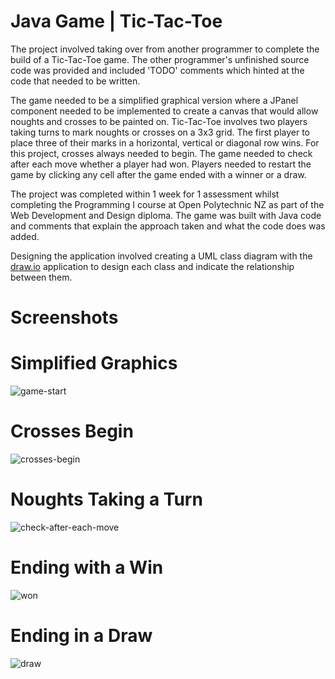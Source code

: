 # Java Game | Tic-Tac-Toe
The project involved taking over from another programmer to complete the build of a Tic-Tac-Toe game. The other programmer's unfinished source code was provided and included 'TODO' comments which hinted at the code that needed to be written.

The game needed to be a simplified graphical version where a JPanel component needed to be implemented to create a canvas that would allow noughts and crosses to be painted on. Tic-Tac-Toe involves two players taking turns to mark noughts or crosses on a 3x3 grid. The first player to place three of their marks in a horizontal, vertical or diagonal row wins. For this project, crosses always needed to begin. The game needed to check after each move whether a player had won. Players needed to restart the game by clicking any cell after the game ended with a winner or a draw.

The project was completed within 1 week for 1 assessment whilst completing the Programming I course at Open Polytechnic NZ as part of the Web Development and Design diploma. The game was built with Java code and comments that explain the approach taken and what the code does was added.

Designing the application involved creating a UML class diagram with the <a href="https://app.diagrams.net/" target="_blank" title="View the diagrams.net application">draw.io</a> application to design each class and indicate the relationship between them.

# Screenshots
# Simplified Graphics
![game-start](https://github.com/TanyabYC/tic-tac-toe-game/assets/129232229/b459f86a-cc2f-4f42-ba37-79cfe0d8fe46)

# Crosses Begin
![crosses-begin](https://github.com/TanyabYC/tic-tac-toe-game/assets/129232229/2d8ec2f0-4b5f-4865-998b-ac501b9b7356)

# Noughts Taking a Turn
![check-after-each-move](https://github.com/TanyabYC/tic-tac-toe-game/assets/129232229/b93821e1-1f9e-4e53-b81a-28a770fd008f)

# Ending with a Win
![won](https://github.com/TanyabYC/tic-tac-toe-game/assets/129232229/f2e59423-ed0b-44d7-be82-4e6db25f32eb)

# Ending in a Draw
![draw](https://github.com/TanyabYC/tic-tac-toe-game/assets/129232229/7e246868-61b6-4134-bf00-8daebdd2a52b)
